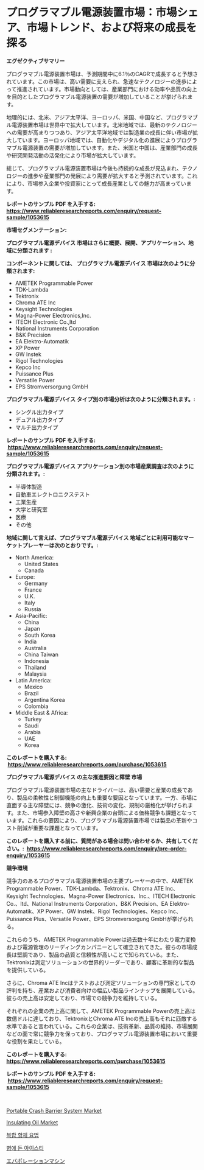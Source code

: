 <p><h1>プログラマブル電源装置市場：市場シェア、市場トレンド、および将来の成長を探る</h1></p><p><strong>エグゼクティブサマリー</strong></p>
<p><p>プログラマブル電源装置市場は、予測期間中に6.1％のCAGRで成長すると予想されています。この市場は、高い需要に支えられ、急速なテクノロジーの進歩によって推進されています。市場動向としては、産業部門における効率や品質の向上を目的としたプログラマブル電源装置の需要が増加していることが挙げられます。</p><p>地理的には、北米、アジア太平洋、ヨーロッパ、米国、中国など、プログラマブル電源装置市場は世界中で拡大しています。北米地域では、最新のテクノロジーへの需要が高まりつつあり、アジア太平洋地域では製造業の成長に伴い市場が拡大しています。ヨーロッパ地域では、自動化やデジタル化の進展によりプログラマブル電源装置の需要が増加しています。また、米国と中国は、産業部門の成長や研究開発活動の活発化により市場が拡大しています。</p><p>総じて、プログラマブル電源装置市場は今後も持続的な成長が見込まれ、テクノロジーの進歩や産業部門の発展により需要が拡大すると予測されています。これにより、市場参入企業や投資家にとって成長産業としての魅力が高まっています。</p></p>
<p><strong>レポートのサンプル PDF を入手する: <a href="https://www.reliableresearchreports.com/enquiry/request-sample/1053615">https://www.reliableresearchreports.com/enquiry/request-sample/1053615</a></strong></p>
<p><strong>市場セグメンテーション:</strong></p>
<p><strong> プログラマブル電源デバイス 市場はさらに概要、展開、アプリケーション、地域に分類されます :</strong></p>
<p><strong>コンポーネントに関しては、 プログラマブル電源デバイス 市場は次のように分類されます: &nbsp;</strong></p>
<p><ul><li>AMETEK Programmable Power</li><li>TDK-Lambda</li><li>Tektronix</li><li>Chroma ATE Inc</li><li>Keysight Technologies</li><li>Magna-Power Electronics,Inc.</li><li>ITECH Electronic Co.,ltd</li><li>National Instruments Corporation</li><li>B&K Precision</li><li>EA Elektro-Automatik</li><li>XP Power</li><li>GW Instek</li><li>Rigol Technologies</li><li>Kepco Inc</li><li>Puissance Plus</li><li>Versatile Power</li><li>EPS Stromversorgung GmbH</li></ul></p>
<p><strong> プログラマブル電源デバイス タイプ別の市場分析は次のように分類されます。:</strong></p>
<p><ul><li>シングル出力タイプ</li><li>デュアル出力タイプ</li><li>マルチ出力タイプ</li></ul></p>
<p><strong>レポートのサンプル PDF を入手する: &nbsp;<a href="https://www.reliableresearchreports.com/enquiry/request-sample/1053615">https://www.reliableresearchreports.com/enquiry/request-sample/1053615</a></strong></p>
<p><strong> プログラマブル電源デバイス アプリケーション別の市場産業調査は次のように分類されます。:</strong></p>
<p><ul><li>半導体製造</li><li>自動車エレクトロニクステスト</li><li>工業生産</li><li>大学と研究室</li><li>医療</li><li>その他</li></ul></p>
<p><strong>地域に関して言えば、プログラマブル電源デバイス 地域ごとに利用可能なマーケットプレーヤーは次のとおりです。:</strong></p>
<p><ul>
    <li>
        North America:
        <ul>
            <li>United States</li>
            <li>Canada</li>
        </ul>
    </li>
    <li>
        Europe:
        <ul>
            <li>Germany</li>
            <li>France</li>
            <li>U.K.</li>
            <li>Italy</li>
            <li>Russia</li>
        </ul>
    </li>
    <li>
        Asia-Pacific:
        <ul>
            <li>China</li>
            <li>Japan</li>
            <li>South Korea</li>
            <li>India</li>
            <li>Australia</li>
            <li>China Taiwan</li>
            <li>Indonesia</li>
            <li>Thailand</li>
            <li>Malaysia</li>
        </ul>
    </li>
    <li>
        Latin America:
        <ul>
            <li>Mexico</li>
            <li>Brazil</li>
            <li>Argentina Korea</li>
            <li>Colombia</li>
        </ul>
    </li>
    <li>
        Middle East & Africa:
        <ul>
            <li>Turkey</li>
            <li>Saudi</li>
            <li>Arabia</li>
            <li>UAE</li>
            <li>Korea</li>
        </ul>
    </li>
    </ul></p>
<p><strong>このレポートを購入する: &nbsp;<a href="https://www.reliableresearchreports.com/purchase/1053615">https://www.reliableresearchreports.com/purchase/1053615</a></strong></p>
<p><strong>プログラマブル電源デバイス の主な推進要因と障壁 市場</strong></p>
<p><p>プログラマブル電源装置市場の主なドライバーは、高い需要と産業の成長であり、製品の柔軟性と制御機能の向上も重要な要因となっています。一方、市場に直面する主な障壁には、競争の激化、技術の変化、規制の厳格化が挙げられます。また、市場参入障壁の高さや新興企業の台頭による価格競争も課題となっています。これらの要因により、プログラマブル電源装置市場では製品の革新やコスト削減が重要な課題となっています。</p></p>
<p><strong>このレポートを購入する前に、質問がある場合は問い合わせるか、共有してください。:&nbsp; <a href="https://www.reliableresearchreports.com/enquiry/pre-order-enquiry/1053615">https://www.reliableresearchreports.com/enquiry/pre-order-enquiry/1053615</a></strong></p>
<p><strong>競争環境</strong></p>
<p><p>競争力のあるプログラマブル電源装置市場の主要プレーヤーの中で、AMETEK Programmable Power、TDK-Lambda、Tektronix、Chroma ATE Inc、Keysight Technologies、Magna-Power Electronics、Inc.、ITECH Electronic Co.、ltd、National Instruments Corporation、B&K Precision、EA Elektro-Automatik、XP Power、GW Instek、Rigol Technologies、Kepco Inc、Puissance Plus、Versatile Power、EPS Stromversorgung GmbHが挙げられる。</p><p>これらのうち、AMETEK Programmable Powerは過去数十年にわたり電力変換および電源管理のリーディングカンパニーとして確立されてきた。彼らの市場成長は堅調であり、製品の品質と信頼性が高いことで知られている。また、Tektronixは測定ソリューションの世界的リーダーであり、顧客に革新的な製品を提供している。</p><p>さらに、Chroma ATE Incはテストおよび測定ソリューションの専門家としての評判を持ち、産業および消費者向けの幅広い製品ラインナップを展開している。彼らの売上高は安定しており、市場での競争力を維持している。</p><p>それぞれの企業の売上高に関して、AMETEK Programmable Powerの売上高は数億ドルに達しており、TektronixとChroma ATE Incの売上高もそれに匹敵する水準であると言われている。これらの企業は、技術革新、品質の維持、市場展開などの面で常に競争力を保っており、プログラマブル電源装置市場において重要な役割を果たしている。</p></p>
<p><strong>このレポートを購入する: &nbsp; <a href="https://www.reliableresearchreports.com/purchase/1053615">https://www.reliableresearchreports.com/purchase/1053615</a></strong></p>
<p><strong>レポートのサンプル PDF を入手する: &nbsp;<a href="https://www.reliableresearchreports.com/enquiry/request-sample/1053615">https://www.reliableresearchreports.com/enquiry/request-sample/1053615</a></strong><strong></strong></p>
<p>&nbsp;</p>
<p><p><a href="https://issuu.com/reportprime-2/docs/portable-crash-barrier-system-market-size-2030.ppt">Portable Crash Barrier System Market</a></p><p><a href="https://zircon-bluebell-299.notion.site/Insulating-Oil-Market-Dynamics-2024-2031-Also-about-Its-Market-Trends-Projections-and-Opportuniti-348ec01b80dd45af8b8851d3b9dc3dae">Insulating Oil Market</a></p><p><a href="https://github.com/vsap75a286l/Market-Research-Report-List-1/blob/main/852984414714.md">복합 항체 요법</a></p><p><a href="https://medium.com/@cute_priencsss/%EB%B3%91%EC%9E%85%EC%96%BC%EC%9D%8C%EC%B0%A8-%EC%8B%9C%EC%9E%A5-%EB%B3%B4%EA%B3%A0%EC%84%9C%EB%8A%94-%ED%95%B4%EB%8B%B9-%EC%8B%9C%EC%9E%A5%EC%9D%98-%EC%B5%9C%EC%8B%A0-%EB%8F%99%ED%96%A5-%EB%B0%8F-%EC%84%B1%EC%9E%A5-%EA%B8%B0%ED%9A%8C%EB%A5%BC-%EB%B3%B4%EA%B3%A0%ED%95%A9%EB%8B%88%EB%8B%A4-229461c89ee9">병에 든 아이스티</a></p><p><a href="https://medium.com/@kelsitorphy644/%E8%92%B8%E7%99%BA%E6%A9%9F%E5%B8%82%E5%A0%B4%E3%81%AE%E8%A6%8F%E6%A8%A1-cagr-%E3%83%88%E3%83%AC%E3%83%B3%E3%83%892024%E5%B9%B4%E3%81%8B%E3%82%892030%E5%B9%B4-e4850dc75a84">エバポレーションマシン</a></p></p>